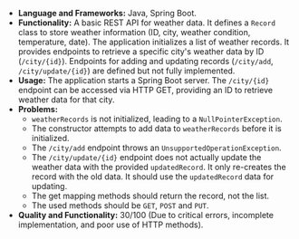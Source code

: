 *   **Language and Frameworks:** Java, Spring Boot.
*   **Functionality:** A basic REST API for weather data. It defines a `Record` class to store weather information (ID, city, weather condition, temperature, date). The application initializes a list of weather records. It provides endpoints to retrieve a specific city's weather data by ID (`/city/{id}`). Endpoints for adding and updating records (`/city/add`, `/city/update/{id}`) are defined but not fully implemented.
*   **Usage:** The application starts a Spring Boot server.  The `/city/{id}` endpoint can be accessed via HTTP GET, providing an ID to retrieve weather data for that city.
*   **Problems:**
    *   `weatherRecords` is not initialized, leading to a `NullPointerException`.
    *   The constructor attempts to add data to `weatherRecords` before it is initialized.
    *   The `/city/add` endpoint throws an `UnsupportedOperationException`.
    *   The `/city/update/{id}` endpoint does not actually update the weather data with the provided `updatedRecord`. It only re-creates the record with the old data. It should use the `updatedRecord` data for updating.
    *   The get mapping methods should return the record, not the list.
    *   The used methods should be `GET`, `POST` and `PUT`.
*   **Quality and Functionality:** 30/100 (Due to critical errors, incomplete implementation, and poor use of HTTP methods).
